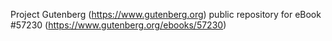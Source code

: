 Project Gutenberg (https://www.gutenberg.org) public repository for
eBook #57230 (https://www.gutenberg.org/ebooks/57230)
